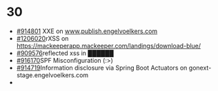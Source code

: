 # 30

* [\#914801](https://hackerone.com/reports/914801) XXE on www.publish.engelvoelkers.com
* [\#1206020](https://hackerone.com/reports/1206020)rXSS on https://mackeeperapp.mackeeper.com/landings/download-blue/
* [\#909576](https://hackerone.com/reports/909576)reflected xss in ██████
* [\#916170](https://hackerone.com/reports/916170)SPF Misconfiguration \(:&gt;\)
* [\#914719](https://hackerone.com/reports/914719)Information disclosure via Spring Boot Actuators on gonext-stage.engelvoelkers.com
* 
